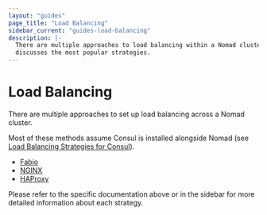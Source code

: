 ```yaml
---
layout: "guides"
page_title: "Load Balancing"
sidebar_current: "guides-load-balancing"
description: |-
  There are multiple approaches to load balancing within a Nomad cluster. This
  discusses the most popular strategies.
---
```


# Load Balancing

There are multiple approaches to set up load balancing across a Nomad cluster.

Most of these methods assume Consul is installed alongside Nomad (see [Load
Balancing Strategies for
Consul](https://www.hashicorp.com/blog/load-balancing-strategies-for-consul)).

- [Fabio](/guides/load-balancing/fabio.html)
- [NGINX](/guides/load-balancing/nginx.html)
- [HAProxy](/guides/load-balancing/haproxy.html)

Please refer to the specific documentation above or in the sidebar for more
detailed information about each strategy.
